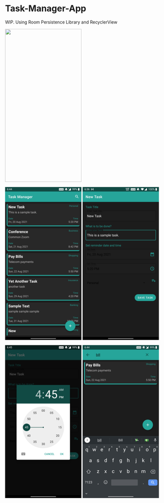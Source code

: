 # Task-Manager-App
WIP. Using Room Persistence Library and RecyclerView

<img src="readme/21-08-20-18-48-27.gif" height=500px width=250px>

<img src="readme/Screenshot_20210820-184418.jpg" height=500px width=250px>    <img src="readme/Screenshot_20210820-183619.jpg" height=500px width=250px> 

<img src="readme/Screenshot_20210820-184510.jpg" height=500px width=250px>    <img src="readme/Screenshot_20210820-184434.jpg" height=500px width=250px>


